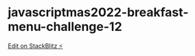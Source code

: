 # javascriptmas2022-breakfast-menu-challenge-12

[Edit on StackBlitz ⚡️](https://stackblitz.com/edit/js-yfcxdw)